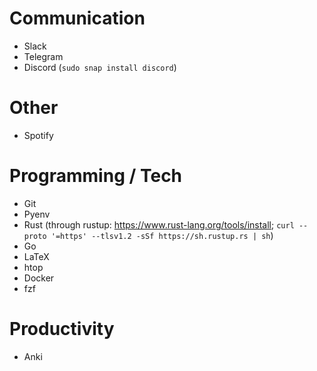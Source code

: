 Communication
=============
* Slack
* Telegram
* Discord (`sudo snap install discord`)


Other
=====
* Spotify


Programming / Tech
==================
* Git
* Pyenv
* Rust (through rustup: https://www.rust-lang.org/tools/install; `curl --proto '=https' --tlsv1.2 -sSf https://sh.rustup.rs | sh`)
* Go
* LaTeX
* htop
* Docker
* fzf


Productivity
=====
* Anki
